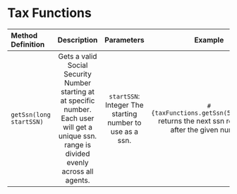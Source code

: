 # Tax Functions

| Method Definition | Description                          |  Parameters | Example    |
| :---------------------------------------| :----------------------------------: | :----:| :--------:|
| `getSsn(long startSSN)`| Gets a valid Social Security Number starting at at specific number. Each user will get a unique ssn. range is divided evenly across all agents. | `startSSN`: Integer The starting number to use as a ssn. |`#{taxFunctions.getSsn(562000000)}` returns the next ssn requested after the given number.|